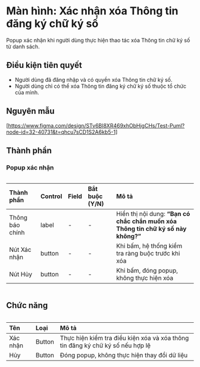 # Màn hình: Xác nhận xóa Thông tin đăng ký chữ ký số
Popup xác nhận khi người dùng thực hiện thao tác xóa Thông tin chữ ký số từ danh sách.

## Điều kiện tiên quyết
- Người dùng đã đăng nhập và có quyền xóa Thông tin chữ ký số.
- Người dùng chỉ có thể xóa Thông tin đăng ký chữ ký số thuộc tổ chức của mình.

## Nguyên mẫu
[https://www.figma.com/design/STv6BI8XR469xhObHjgCHs/Test-Puml?node-id=32-40731&t=qhcu7sCD1S2A6kb5-1]

## Thành phần

### Popup xác nhận

<div style="overflow-x:auto">

| Thành phần      | Control | Field | Bắt buộc (Y/N) | Mô tả                                                                                     |
|:----------------|:--------|:------|:---------------|:------------------------------------------------------------------------------------------|
| Thông báo chính | label   | -     | -              | Hiển thị nội dung: **“Bạn có chắc chắn muốn xóa Thông tin chữ ký số này không?”** |
| Nút Xác nhận    | button  | -     | -              | Khi bấm, hệ thống kiểm tra ràng buộc trước khi xóa                                        |
| Nút Hủy         | button  | -     | -              | Khi bấm, đóng popup, không thực hiện xóa                                                  |

</div>

## Chức năng

<div style="overflow-x:auto">

| Tên        | Loại   | Mô tả                                                                 |
| :--------- | :----- | :-------------------------------------------------------------------- |
| Xác nhận   | Button | Thực hiện kiểm tra điều kiện xóa và xóa thông tin đăng ký chữ ký số nếu hợp lệ |
| Hủy        | Button | Đóng popup, không thực hiện thay đổi dữ liệu                          |

</div>
